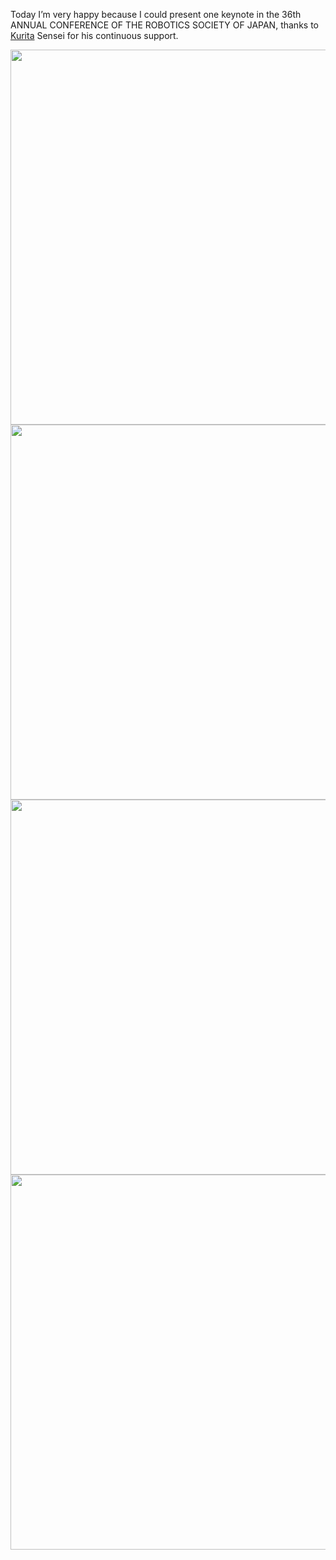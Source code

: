 Today I’m very happy because I could present one keynote in the 36th ANNUAL CONFERENCE OF THE ROBOTICS SOCIETY OF JAPAN, thanks to [Kurita](http://www.bsys.hiroshima-u.ac.jp/~kurita/cal.html) Sensei for his continuous support.

<img src="https://totovr.github.io//assets/RSJ/RSJ1.JPG" width="600">

<img src="https://totovr.github.io//assets/RSJ/RSJ2.jpg" width="600">

<img src="https://totovr.github.io//assets/RSJ/RSJ3.jpg" width="600">

<img src="https://totovr.github.io//assets/RSJ/RSJ4.jpg" width="600">
